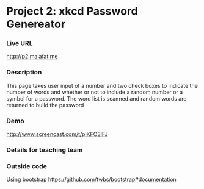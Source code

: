 # Project 2: xkcd Password Genereator
### Live URL
<http://p2.malafat.me>

### Description
This page takes user input of a number and two check boxes to indicate the number of words and whether or not to include a random number or a symbol for a password. The word list is scanned and random words are returned to build the password

### Demo
<http://www.screencast.com/t/plKFO3lFJ>
### Details for teaching team

### Outside code
Using bootstrap 
https://github.com/twbs/bootstrap#documentation

